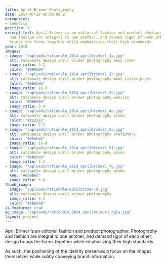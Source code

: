 ```yaml
---
title: April Brimer Photography
date: 2017-07-20 00:00:00 Z
categories:
- Identity
position: 9
excerpt_text: April Brimer is an editorial fashion and product photographer. Photography
  and fashion are integral to one another, and demand rigor of each other; design
  brings the forms together while emphasizing their high standards.
year: 2014
images:
- image: "/uploads/rationale_2014_aprilbrimer1_1a.jpg"
  alt: rationale design april brimer photography book cover
  image_ratio: 3-2
  color: "#000000"
- image: "/uploads/rationale_2014_aprilbrimer1_2b.jpg"
  alt: rationale design april brimer photography book inside pages
  color: "#ebebeb"
  image_ratio: 16-9
- image: "/uploads/rationale_2014_aprilbrimer1_3d.jpg"
  alt: rationale design april brimer photography website
  color: "#666666"
  image_ratio: 5-4
- image: "/uploads/rationale_2014_aprilbrimer1_4c.jpg"
  alt: rationale design april brimer photography promo
  color: "#222222"
  image_ratio: 7-5
- image: "/uploads/rationale_2014_aprilbrimer1_5e.jpg"
  alt: rationale design april brimer photography stationary
  color: "#ebebeb"
  image_ratio: 16-9
- image: "/uploads/rationale_2014_aprilbrimer1_6f.jpg"
  alt: rationale design april brimer photography promo
  color: "#ebebeb"
  image_ratio: 3-2
- image: "/uploads/rationale_2014_aprilbrimer1_7g.jpg"
  alt: rationale design april brimer photography promo
  Key: "#ebebeb"
  image_ratio: 3-2
thumb_image:
  image: "/uploads/rationale-aprilbrimer-0.jpg"
  alt: rationale design april brimer photography
  image_ratio: 3-2
  color: "#ebebeb"
is_featured: true
og_image: "/uploads/rationale_2014_aprilbrimer1_og1a.jpg"
layout: project
---
```


April Brimer is an editorial fashion and product photographer. Photography and fashion are integral to one another, and demand rigor of each other; design brings the forms together while emphasizing their high standards.

As such, the positioning of the identity preserves a focus on the images themselves while subtly conveying brand information.